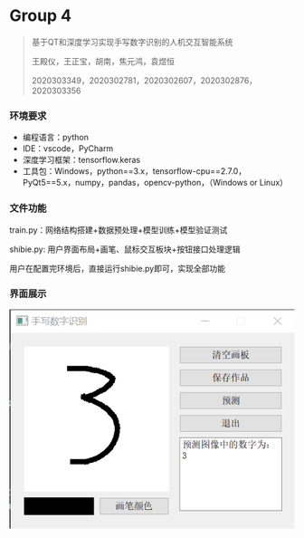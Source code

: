 # Group 4

>基于QT和深度学习实现手写数字识别的人机交互智能系统
>
>王殿仪，王正宝，胡南，焦元鸿，袁煜恒
>
>2020303349，2020302781，2020302607，2020302876，2020303356



### 环境要求

- 编程语言：python
- IDE：vscode，PyCharm
- 深度学习框架：tensorflow.keras
- 工具包：Windows，python==3.x，tensorflow-cpu==2.7.0，PyQt5==5.x，numpy，pandas，opencv-python，（Windows or Linux）



### 文件功能

train.py：网络结构搭建+数据预处理+模型训练+模型验证测试

shibie.py: 用户界面布局+画笔、鼠标交互板块+按钮接口处理逻辑

用户在配置完环境后，直接运行shibie.py即可，实现全部功能



### 界面展示

![predict](predict.png)